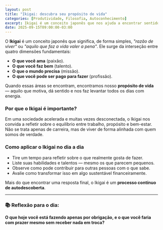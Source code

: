 ```yaml
---
layout: post
title: "Ikigai: descubra seu propósito de vida"
categories: [Produtividade, Filosofia, Autoconhecimento]
excerpt: Ikigai é um conceito japonês que nos ajuda a encontrar sentido na vida, unindo paixão, talento, necessidade do mundo e sustento.
date: 2025-09-15T09:00:00-03:00
---
```


O **Ikigai** é um conceito japonês que significa, de forma simples, *"razão de viver"* ou *"aquilo que faz a vida valer a pena"*. Ele surge da interseção entre quatro dimensões fundamentais:

- **O que você ama** (paixão).  
- **O que você faz bem** (talento).  
- **O que o mundo precisa** (missão).  
- **O que você pode ser pago para fazer** (profissão).  

Quando essas áreas se encontram, encontramos nosso **propósito de vida** — aquilo que motiva, dá sentido e nos faz levantar todos os dias com energia.

### Por que o Ikigai é importante?
Em uma sociedade acelerada e muitas vezes desconectada, o Ikigai nos convida a refletir sobre o equilíbrio entre trabalho, propósito e bem-estar. Não se trata apenas de carreira, mas de viver de forma alinhada com quem somos de verdade.

### Como aplicar o Ikigai no dia a dia
- Tire um tempo para refletir sobre o que realmente gosta de fazer.  
- Liste suas habilidades e talentos — mesmo os que parecem pequenos.  
- Observe como pode contribuir para outras pessoas com o que sabe.  
- Avalie como transformar isso em algo sustentável financeiramente.  

Mais do que encontrar uma resposta final, o Ikigai é um **processo contínuo de autodescoberta**.

---

### 📚 Reflexão para o dia:

**O que hoje você está fazendo apenas por obrigação, e o que você faria com prazer mesmo sem receber nada em troca?**
